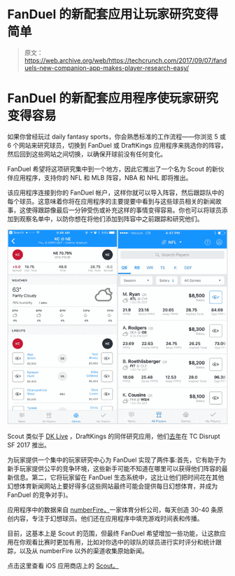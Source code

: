 # FanDuel 的新配套应用让玩家研究变得简单

> 原文：<https://web.archive.org/web/https://techcrunch.com/2017/09/07/fanduels-new-companion-app-makes-player-research-easy/>

# FanDuel 的新配套应用程序使玩家研究变得容易

如果你曾经玩过 daily fantasy sports，你会熟悉标准的工作流程——你浏览 5 或 6 个网站来研究球员，切换到 FanDuel 或 DraftKings 应用程序来挑选你的阵容，然后回到这些网站之间切换，以确保开球前没有任何变化。

FanDuel 希望将这项研究集中到一个地方，因此它推出了一个名为 Scout 的新伙伴应用程序，支持你的 NFL 和 MLB 阵容，NBA 和 NHL 即将推出。

该应用程序连接到你的 FanDuel 帐户，这样你就可以导入阵容，然后跟踪队中的每个球员。这意味着你将在应用程序的主要提要中看到与这些球员相关的新闻故事，这使得跟踪像最后一分钟受伤或补充这样的事情变得容易。你也可以将球员添加到观察名单中，以防你想在将他们添加到阵容中之前跟踪和研究他们。

![](img/46c53fe4542a398ea3a2596588336190.png)

Scout 类似于 [DK Live](https://web.archive.org/web/20230228031752/https://techcrunch.com/2016/09/12/draftkings-live-is-a-news-aggregator-that-tailors-itself-to-your-fantasy-football-team/) ，DraftKings 的同伴研究应用，他们[去年](https://web.archive.org/web/20230228031752/https://techcrunch.com/2016/09/12/draftkings-live-is-a-news-aggregator-that-tailors-itself-to-your-fantasy-football-team/)在 TC Disrupt SF 2017 推出。

为玩家提供一个集中的玩家研究中心为 FanDuel 实现了两件事:首先，它有助于为新手玩家提供公平的竞争环境，这些新手可能不知道在哪里可以获得他们阵容的最新信息。第二，它将玩家留在 FanDuel 生态系统中，这比让他们把时间花在其他幻想体育新闻网站上要好得多(这些网站最终可能会提供每日幻想体育，并成为 FanDuel 的竞争对手)。

应用程序中的数据来自 [numberFire，](https://web.archive.org/web/20230228031752/http://www.numberfire.com/)一家体育分析公司，每天创造 30-40 条原创内容，专注于幻想球员。他们还在应用程序中填充游戏时间表和传播。

目前，这基本上是 Scout 的范围，但最终 FanDuel 希望增加一些功能，让这款应用在你观看比赛时更加有用，比如对你选中的球队的球员进行实时评分和统计跟踪，以及从 numberFire 以外的渠道收集原始新闻。

点击这里查看 iOS 应用商店上的 [Scout。](https://web.archive.org/web/20230228031752/https://itunes.apple.com/us/app/fanduel-scout-dfs-daily-fantasy-football-news/id1275873422?mt=8)
